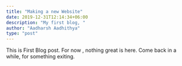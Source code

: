```yaml
---
title: "Making a new Website"
date: 2019-12-31T12:14:34+06:00
description: "My first blog, "
author: "Aadharsh Aadhithya"
type: "post"
---
```


This is First Blog post. For now , nothing great is here. 
Come back in a while, for something exiting.
